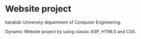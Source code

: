 # Website project
karabük Universıty department of Computer Engineering.
<p>Dynamic Website project by using classic ASP, HTML5 and CSS.</p>
